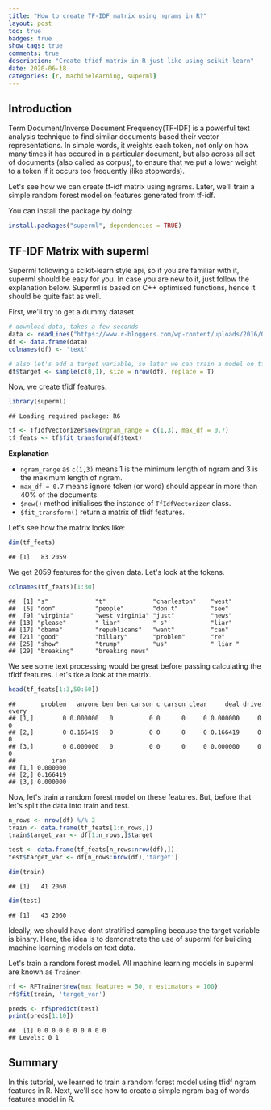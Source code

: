 ```yaml
---
title: "How to create TF-IDF matrix using ngrams in R?"
layout: post
toc: true
badges: true
show_tags: true
comments: true
description: "Create tfidf matrix in R just like using scikit-learn"
date: 2020-06-18
categories: [r, machinelearning, superml]
---
```

## Introduction

Term Document/Inverse Document Frequency(TF-IDF) is a powerful text analysis technique to find similar documents based their vector representations. In simple words, it weights each token, not only on how many times it has occured in a particular document, but also across all set of documents (also called as corpus), to ensure that we put a lower weight to a token if it occurs too frequently (like stopwords).

Let's see how we can create tf-idf matrix using ngrams. Later, we'll train a simple random forest model on features generated from tf-idf. 

You can install the package by doing:


```r
install.packages("superml", dependencies = TRUE)
```



## TF-IDF Matrix with superml

Superml following a scikit-learn style api, so if you are familiar with it, superml should be easy for you. In case you are new to it, just follow the explanation below. Superml is based on C++ optimised functions, hence it should be quite fast as well. 

First, we'll try to get a dummy dataset.  


```r
# download data, takes a few seconds
data <- readLines("https://www.r-bloggers.com/wp-content/uploads/2016/01/vent.txt")
df <- data.frame(data)
colnames(df) <- 'text'

# also let's add a target variable, so later we can train a model on tfidf features
df$target <- sample(c(0,1), size = nrow(df), replace = T)
```


Now, we create tfidf features.


```r
library(superml)
```

```
## Loading required package: R6
```

```r
tf <- TfIdfVectorizer$new(ngram_range = c(1,3), max_df = 0.7)
tf_feats <- tf$fit_transform(df$text)
```

**Explanation**

*  `ngram_range` as `c(1,3)` means 1 is the minimum length of ngram and 3 is the maximum length of ngram.
*  `max_df = 0.7` means ignore token (or word) should appear in more than 40% of the documents. 
* `$new()` method initialises the instance of `TfIdfVectorizer` class.
* `$fit_transform()` return a matrix of tfidf features.

Let's see how the matrix looks like:


```r
dim(tf_feats)
```

```
## [1]   83 2059
```

We get 2059 features for the given data. Let's look at the tokens.


```r
colnames(tf_feats)[1:30]
```

```
##  [1] "s"             "t"             "charleston"    "west"         
##  [5] "don"           "people"        "don t"         "see"          
##  [9] "virginia"      "west virginia" "just"          "news"         
## [13] "please"        " liar"         " s"            "liar"         
## [17] "obama"         "republicans"   "want"          "can"          
## [21] "good"          "hillary"       "problem"       "re"           
## [25] "show"          "trump"         "us"            " liar "       
## [29] "breaking"      "breaking news"
```

We see some text processing would be great before passing calculating the tfidf features. Let's tke a look at the matrix.


```r
head(tf_feats[1:3,50:60])
```

```
##       problem   anyone ben ben carson c carson clear     deal drive every
## [1,]        0 0.000000   0          0 0      0     0 0.000000     0     0
## [2,]        0 0.166419   0          0 0      0     0 0.166419     0     0
## [3,]        0 0.000000   0          0 0      0     0 0.000000     0     0
##          iran
## [1,] 0.000000
## [2,] 0.166419
## [3,] 0.000000
```

Now, let's train a random forest model on these features. But, before that let's split the data into train and test.


```r
n_rows <- nrow(df) %/% 2
train <- data.frame(tf_feats[1:n_rows,])
train$target_var <- df[1:n_rows,]$target

test <- data.frame(tf_feats[n_rows:nrow(df),])
test$target_var <- df[n_rows:nrow(df),'target']

dim(train)
```

```
## [1]   41 2060
```

```r
dim(test)
```

```
## [1]   43 2060
```

Ideally, we should have dont stratified sampling because the target variable is binary. Here, the idea is to demonstrate the use of superml for building machine learning models on text data.

Let's train a random forest model. All machine learning models in superml are known as `Trainer`.

```r
rf <- RFTrainer$new(max_features = 50, n_estimators = 100)
rf$fit(train, 'target_var')

preds <- rf$predict(test)
print(preds[1:10])
```

```
##  [1] 0 0 0 0 0 0 0 0 0 0
## Levels: 0 1
```

## Summary

In this tutorial, we learned to train a random forest model using tfidf ngram features in R. Next, we'll see how to create a simple ngram bag of words features model in R.




